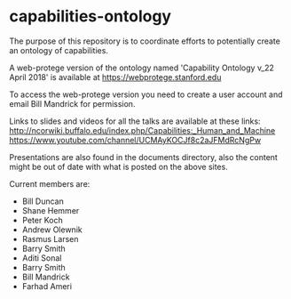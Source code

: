 # capabilities-ontology
The purpose of this repository is to coordinate efforts to potentially create an ontology of capabilities.

A web-protege version of the ontology named 'Capability Ontology v_22 April 2018' is available at https://webprotege.stanford.edu


To access the web-protege version you need to create a user account and email Bill Mandrick for permission.

Links to slides and videos for all the talks are available at these links:
http://ncorwiki.buffalo.edu/index.php/Capabilities:_Human_and_Machine
https://www.youtube.com/channel/UCMAyKOCJf8c2aJFMdRcNgPw

Presentations are also found in the documents directory, also the content might be out of date with what is posted on the above sites.

Current members are:
- Bill Duncan 
- Shane Hemmer 
- Peter Koch 
- Andrew Olewnik 
- Rasmus Larsen 
- Barry Smith 
- Aditi Sonal
- Barry Smith
- Bill Mandrick
- Farhad Ameri
